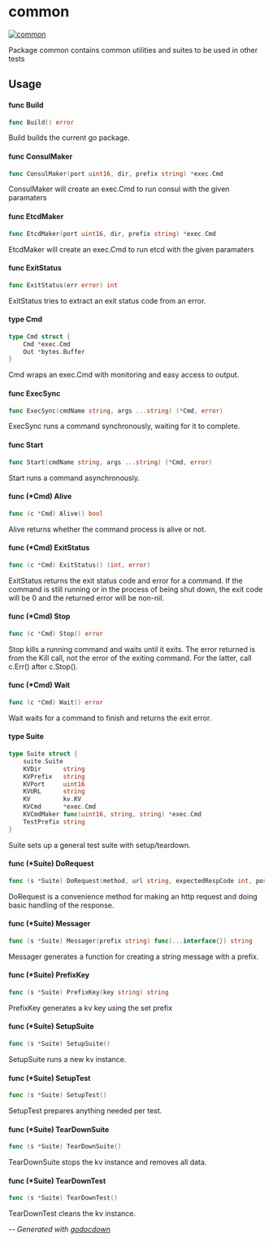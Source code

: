 # common

[![common](https://godoc.org/github.com/cerana/cerana/internal/tests/common?status.svg)](https://godoc.org/github.com/cerana/cerana/internal/tests/common)

Package common contains common utilities and suites to be used in other tests

## Usage

#### func  Build

```go
func Build() error
```
Build builds the current go package.

#### func  ConsulMaker

```go
func ConsulMaker(port uint16, dir, prefix string) *exec.Cmd
```
ConsulMaker will create an exec.Cmd to run consul with the given paramaters

#### func  EtcdMaker

```go
func EtcdMaker(port uint16, dir, prefix string) *exec.Cmd
```
EtcdMaker will create an exec.Cmd to run etcd with the given paramaters

#### func  ExitStatus

```go
func ExitStatus(err error) int
```
ExitStatus tries to extract an exit status code from an error.

#### type Cmd

```go
type Cmd struct {
	Cmd *exec.Cmd
	Out *bytes.Buffer
}
```

Cmd wraps an exec.Cmd with monitoring and easy access to output.

#### func  ExecSync

```go
func ExecSync(cmdName string, args ...string) (*Cmd, error)
```
ExecSync runs a command synchronously, waiting for it to complete.

#### func  Start

```go
func Start(cmdName string, args ...string) (*Cmd, error)
```
Start runs a command asynchronously.

#### func (*Cmd) Alive

```go
func (c *Cmd) Alive() bool
```
Alive returns whether the command process is alive or not.

#### func (*Cmd) ExitStatus

```go
func (c *Cmd) ExitStatus() (int, error)
```
ExitStatus returns the exit status code and error for a command. If the command
is still running or in the process of being shut down, the exit code will be 0
and the returned error will be non-nil.

#### func (*Cmd) Stop

```go
func (c *Cmd) Stop() error
```
Stop kills a running command and waits until it exits. The error returned is
from the Kill call, not the error of the exiting command. For the latter, call
c.Err() after c.Stop().

#### func (*Cmd) Wait

```go
func (c *Cmd) Wait() error
```
Wait waits for a command to finish and returns the exit error.

#### type Suite

```go
type Suite struct {
	suite.Suite
	KVDir      string
	KVPrefix   string
	KVPort     uint16
	KVURL      string
	KV         kv.KV
	KVCmd      *exec.Cmd
	KVCmdMaker func(uint16, string, string) *exec.Cmd
	TestPrefix string
}
```

Suite sets up a general test suite with setup/teardown.

#### func (*Suite) DoRequest

```go
func (s *Suite) DoRequest(method, url string, expectedRespCode int, postBodyStruct interface{}, respBody interface{}) *http.Response
```
DoRequest is a convenience method for making an http request and doing basic
handling of the response.

#### func (*Suite) Messager

```go
func (s *Suite) Messager(prefix string) func(...interface{}) string
```
Messager generates a function for creating a string message with a prefix.

#### func (*Suite) PrefixKey

```go
func (s *Suite) PrefixKey(key string) string
```
PrefixKey generates a kv key using the set prefix

#### func (*Suite) SetupSuite

```go
func (s *Suite) SetupSuite()
```
SetupSuite runs a new kv instance.

#### func (*Suite) SetupTest

```go
func (s *Suite) SetupTest()
```
SetupTest prepares anything needed per test.

#### func (*Suite) TearDownSuite

```go
func (s *Suite) TearDownSuite()
```
TearDownSuite stops the kv instance and removes all data.

#### func (*Suite) TearDownTest

```go
func (s *Suite) TearDownTest()
```
TearDownTest cleans the kv instance.

--
*Generated with [godocdown](https://github.com/robertkrimen/godocdown)*
